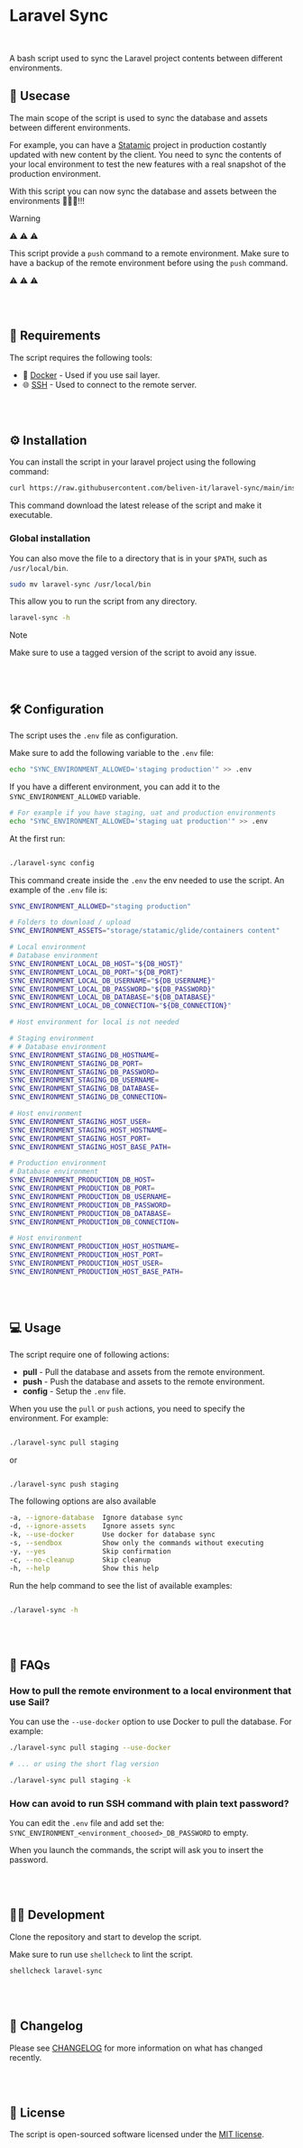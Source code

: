 # Laravel Sync

<br />

A bash script used to sync the Laravel project contents between different environments.

## 💫 Usecase

The main scope of the script is used to sync the database and assets between different environments.

For example, you can have a [Statamic](https://statamic.com/) project in production costantly updated with new content by the client.
You need to sync the contents of your local environment to test the new features with a real snapshot of the production environment.

With this script you can now sync the database and assets between the environments 🌟🌟🌟!!!

> [!WARNING]
> ⚠️ ⚠️ ⚠️
>
> This script provide a `push` command to a remote environment.
> Make sure to have a backup of the remote environment before using the `push` command.
>
> ⚠️ ⚠️ ⚠️

<br /><br />

## 🔗 Requirements

The script requires the following tools:

- 🐳 [Docker](https://www.docker.com/) - Used if you use sail layer.
- 🌐 [SSH](https://www.openssh.com/) - Used to connect to the remote server.

<br /><br />

## ⚙️ Installation

You can install the script in your laravel project using the following command:

```bash
curl https://raw.githubusercontent.com/beliven-it/laravel-sync/main/install.sh | bash
```

This command download the latest release of the script and make it executable.

### Global installation

You can also move the file to a directory that is in your `$PATH`, such as `/usr/local/bin`.

```bash
sudo mv laravel-sync /usr/local/bin
```

This allow you to run the script from any directory.

```bash
laravel-sync -h
```

> [!NOTE]
>
> Make sure to use a tagged version of the script to avoid any issue.

<br /><br />

## 🛠 Configuration

The script uses the `.env` file as configuration.

Make sure to add the following variable to the `.env` file:

```bash
echo "SYNC_ENVIRONMENT_ALLOWED='staging production'" >> .env
```

If you have a different environment, you can add it to the `SYNC_ENVIRONMENT_ALLOWED` variable.

```bash
# For example if you have staging, uat and production environments
echo "SYNC_ENVIRONMENT_ALLOWED='staging uat production'" >> .env
```

At the first run:

```bash

./laravel-sync config

```

This command create inside the `.env` the env needed to use the script. An example of the `.env` file is:

```bash
SYNC_ENVIRONMENT_ALLOWED="staging production"

# Folders to download / upload
SYNC_ENVIRONMENT_ASSETS="storage/statamic/glide/containers content"

# Local environment
# Database environment
SYNC_ENVIRONMENT_LOCAL_DB_HOST="${DB_HOST}"
SYNC_ENVIRONMENT_LOCAL_DB_PORT="${DB_PORT}"
SYNC_ENVIRONMENT_LOCAL_DB_USERNAME="${DB_USERNAME}"
SYNC_ENVIRONMENT_LOCAL_DB_PASSWORD="${DB_PASSWORD}"
SYNC_ENVIRONMENT_LOCAL_DB_DATABASE="${DB_DATABASE}"
SYNC_ENVIRONMENT_LOCAL_DB_CONNECTION="${DB_CONNECTION}"

# Host environment for local is not needed

# Staging environment
# # Database environment
SYNC_ENVIRONMENT_STAGING_DB_HOSTNAME=
SYNC_ENVIRONMENT_STAGING_DB_PORT=
SYNC_ENVIRONMENT_STAGING_DB_PASSWORD=
SYNC_ENVIRONMENT_STAGING_DB_USERNAME=
SYNC_ENVIRONMENT_STAGING_DB_DATABASE=
SYNC_ENVIRONMENT_STAGING_DB_CONNECTION=

# Host environment
SYNC_ENVIRONMENT_STAGING_HOST_USER=
SYNC_ENVIRONMENT_STAGING_HOST_HOSTNAME=
SYNC_ENVIRONMENT_STAGING_HOST_PORT=
SYNC_ENVIRONMENT_STAGING_HOST_BASE_PATH=

# Production environment
# Database environment
SYNC_ENVIRONMENT_PRODUCTION_DB_HOST=
SYNC_ENVIRONMENT_PRODUCTION_DB_PORT=
SYNC_ENVIRONMENT_PRODUCTION_DB_USERNAME=
SYNC_ENVIRONMENT_PRODUCTION_DB_PASSWORD=
SYNC_ENVIRONMENT_PRODUCTION_DB_DATABASE=
SYNC_ENVIRONMENT_PRODUCTION_DB_CONNECTION=

# Host environment
SYNC_ENVIRONMENT_PRODUCTION_HOST_HOSTNAME=
SYNC_ENVIRONMENT_PRODUCTION_HOST_PORT=
SYNC_ENVIRONMENT_PRODUCTION_HOST_USER=
SYNC_ENVIRONMENT_PRODUCTION_HOST_BASE_PATH=
```

<br /><br />

## 💻 Usage

The script require one of following actions:

- **pull** - Pull the database and assets from the remote environment.
- **push** - Push the database and assets to the remote environment.
- **config** - Setup the `.env` file.

When you use the `pull` or `push` actions, you need to specify the environment. For example:

```bash

./laravel-sync pull staging
```

or

```bash

./laravel-sync push staging
```

The following options are also available

```bash
-a, --ignore-database  Ignore database sync
-d, --ignore-assets    Ignore assets sync
-k, --use-docker       Use docker for database sync
-s, --sendbox          Show only the commands without executing
-y, --yes              Skip confirmation
-c, --no-cleanup       Skip cleanup
-h, --help             Show this help
```

Run the help command to see the list of available examples:

```bash

./laravel-sync -h
```

<br /><br />

## 💬 FAQs

### How to pull the remote environment to a local environment that use Sail?

You can use the `--use-docker` option to use Docker to pull the database. For example:

```bash
./laravel-sync pull staging --use-docker

# ... or using the short flag version

./laravel-sync pull staging -k
```

### How can avoid to run SSH command with plain text password?

You can edit the `.env` file and add set the: `SYNC_ENVIRONMENT_<environment_choosed>_DB_PASSWORD` to empty.

When you launch the commands, the script will ask you to insert the password.

<br /><br />

## 👨‍💻 Development

Clone the repository and start to develop the script.

Make sure to run use `shellcheck` to lint the script.

```bash
shellcheck laravel-sync
```

<br /><br />

## 📝 Changelog

Please see [CHANGELOG](CHANGELOG.md) for more information on what has changed recently.

<br /><br />

## 📝 License

The script is open-sourced software licensed under the [MIT license](https://opensource.org/licenses/MIT).
